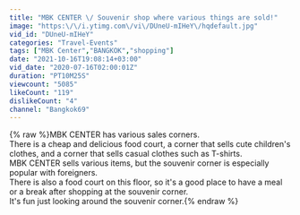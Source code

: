 ```yaml
---
title: "MBK CENTER \/ Souvenir shop where various things are sold!"
image: "https:\/\/i.ytimg.com\/vi\/DUneU-mIHeY\/hqdefault.jpg"
vid_id: "DUneU-mIHeY"
categories: "Travel-Events"
tags: ["MBK Center","BANGKOK","shopping"]
date: "2021-10-16T19:08:14+03:00"
vid_date: "2020-07-16T02:00:01Z"
duration: "PT10M25S"
viewcount: "5085"
likeCount: "119"
dislikeCount: "4"
channel: "Bangkok69"
---
```

{% raw %}MBK CENTER has various sales corners.<br />There is a cheap and delicious food court, a corner that sells cute children's clothes, and a corner that sells casual clothes such as T-shirts.<br />MBK CENTER sells various items, but the souvenir corner is especially popular with foreigners.<br />There is also a food court on this floor, so it's a good place to have a meal or a break after shopping at the souvenir corner.<br />It's fun just looking around the souvenir corner.{% endraw %}
